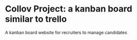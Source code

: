# Collov Project: a kanban board similar to trello
A kanban board website for recruiters to manage candidates<br/>